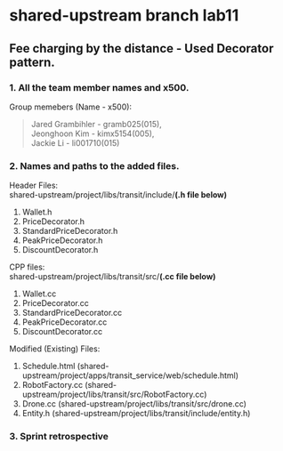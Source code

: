 # shared-upstream branch lab11
## Fee charging by the distance - Used Decorator pattern.

### 1. All the team member names and x500.
Group memebers (Name - x500): 
> Jared Grambihler - gramb025(015),  
> Jeonghoon Kim - kimx5154(005),  
> Jackie Li - li001710(015)  

### 2. Names and paths to the added files.
Header Files:  
shared-upstream/project/libs/transit/include/**(.h file below)**  
1. Wallet.h  
2. PriceDecorator.h  
3. StandardPriceDecorator.h  
4. PeakPriceDecorator.h  
5. DiscountDecorator.h  

CPP files:  
shared-upstream/project/libs/transit/src/**(.cc file below)**
1. Wallet.cc  
2. PriceDecorator.cc  
3. StandardPriceDecorator.cc  
4. PeakPriceDecorator.cc  
5. DiscountDecorator.cc  

Modified (Existing) Files:
1. Schedule.html (shared-upstream/project/apps/transit_service/web/schedule.html)
2. RobotFactory.cc (shared-upstream/project/libs/transit/src/RobotFactory.cc)
3. Drone.cc (shared-upstream/project/libs/transit/src/drone.cc)
4. Entity.h (shared-upstream/project/libs/transit/include/entity.h)


### 3. Sprint retrospective  


